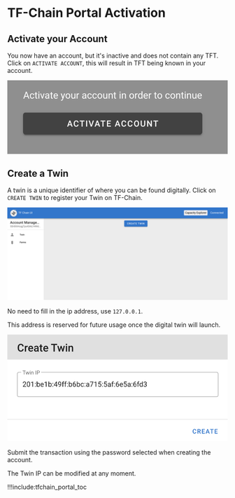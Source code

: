 # TF-Chain Portal Activation

## Activate your Account 

You now have an account, but it's inactive and does not contain any TFT. Click on `ACTIVATE ACCOUNT`, this will result in TFT being known in your account. 

![](img/grid3_portal_activate_account.png ':size=300')


## Create a Twin

A twin is a unique identifier of where you can be found digitally. Click on `CREATE TWIN` to register your Twin on TF-Chain. 

![](img/grid3_portal_create_twin.png ':size=800')

No need to fill in the ip address, use ```127.0.0.1```.

This address is reserved for future usage once the digital twin will launch.

![](img/grid3_portal_twin_ipv6.png ':size=500')

Submit the transaction using the password selected when creating the account.

The Twin IP can be modified at any moment. 

!!!include:tfchain_portal_toc
